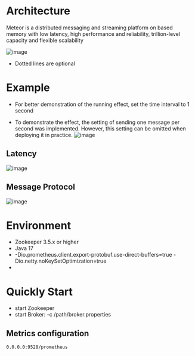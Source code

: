 # Architecture

Meteor is a distributed messaging and streaming platform on based memory with low latency, high performance and
reliability, trillion-level capacity and flexible scalability

![image](https://github.com/shallowx/meteor/blob/main/doc/image/infra.png)

- Dotted lines are optional

# Example
- For better demonstration of the running effect, set the time interval to 1 second

- To demonstrate the effect, the setting of sending one message per second was implemented. However, this setting can be
omitted when deploying it in practice.
![image](https://github.com/shallowx/meteor/blob/main/doc/image/example.gif)

## Latency

![image](https://github.com/shallowx/meteor/blob/main/doc/image/partition.png)

## Message Protocol

![image](https://github.com/shallowx/meteor/blob/main/doc/image/message.png)

# Environment

- Zookeeper 3.5.x or higher
- Java 17
- -Dio.prometheus.client.export-protobuf.use-direct-buffers=true -Dio.netty.noKeySetOptimization=true
-

# Quickly Start

- start Zookeeper
- start Broker: -c /path/broker.properties

## Metrics configuration

```
0.0.0.0:9528/prometheus
```
